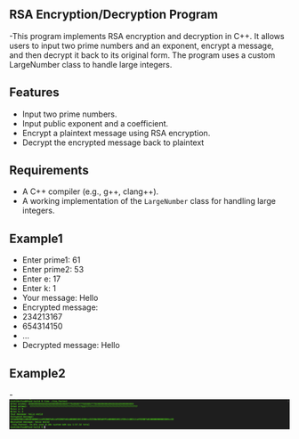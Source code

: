 ## RSA Encryption/Decryption Program
-This program implements RSA encryption and decryption in C++. It allows users to input two prime numbers and an exponent, encrypt a message, and then decrypt it back to its original form. The program uses a custom LargeNumber class to handle large integers.

## Features

- Input two prime numbers.
- Input public exponent and a coefficient.
- Encrypt a plaintext message using RSA encryption.
- Decrypt the encrypted message back to plaintext

## Requirements

- A C++ compiler (e.g., g++, clang++).
- A working implementation of the `LargeNumber` class for handling large integers.

## Example1

- Enter prime1: 61
- Enter prime2: 53
- Enter e: 17
- Enter k: 1
- Your message: Hello
- Encrypted message: 
- 234213167
- 654314150
- ...
- Decrypted message: Hello

## Example2

-![Example2](git.png)


